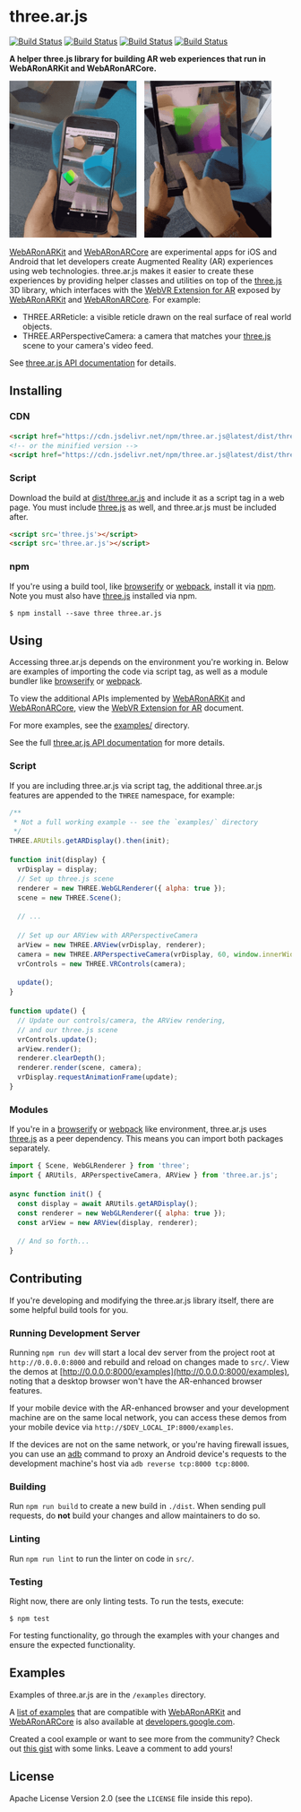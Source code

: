 # three.ar.js

[![Build Status](http://img.shields.io/travis/google-ar/three.ar.js.svg?style=flat-square)](https://travis-ci.org/google-ar/three.ar.js)
[![Build Status](http://img.shields.io/npm/v/three.ar.js.svg?style=flat-square)](https://www.npmjs.org/package/three.ar.js)
[![Build Status](http://img.shields.io/npm/dt/three.ar.js.svg?style=flat-square)](https://www.npmjs.org/package/three.ar.js)
[![Build Status](http://img.shields.io/npm/l/three.ar.js.svg?style=flat-square)](https://www.npmjs.org/package/three.ar.js)

**A helper three.js library for building AR web experiences that run in WebARonARKit and WebARonARCore.**

<img alt="Spawn-at-Surface example, for ARCore" src="examples/screencaps/20170829-arcore-spawnAtSurface-1.gif" style="float: left; object-fit: cover; width: 45%; height: 20em; margin-right: 1em; "><img alt="Spawn-at-Camera example, for ARKit" src="examples/screencaps/20170829-arkit-spawnAtCamera-1.gif" style="width: 45%; height: 20em; object-fit: cover;">

[WebARonARKit] and [WebARonARCore] are experimental apps for iOS and Android that let developers create Augmented Reality (AR) experiences using web technologies. three.ar.js makes it easier to create these experiences by providing helper classes and utilities on top of the [three.js] 3D library, which interfaces with the [WebVR Extension for AR] exposed by [WebARonARKit] and [WebARonARCore]. For example:

* THREE.ARReticle: a visible reticle drawn on the real surface of real world objects.
* THREE.ARPerspectiveCamera: a camera that matches your [three.js] scene to your camera's video feed.

See [three.ar.js API documentation](API.md) for details.

## Installing

### CDN

```html
<script href="https://cdn.jsdelivr.net/npm/three.ar.js@latest/dist/three.ar.js"></script>
<!-- or the minified version -->
<script href="https://cdn.jsdelivr.net/npm/three.ar.js@latest/dist/three.ar.min.js"></script>
```

### Script

Download the build at [dist/three.ar.js](dist/three.ar.js) and include it as a script tag in a web page. You must include [three.js] as well, and three.ar.js must be included after.

```html
<script src='three.js'></script>
<script src='three.ar.js'></script>
```

### npm

If you're using a build tool, like [browserify] or [webpack], install it via [npm]. Note you must also have [three.js] installed via npm.

```
$ npm install --save three three.ar.js
```

## Using

Accessing three.ar.js depends on the environment you're working in. Below are examples of importing
the code via script tag, as well as a module bundler like [browserify] or [webpack].

To view the additional APIs implemented by [WebARonARKit] and [WebARonARCore], view the [WebVR Extension for AR] document.

For more examples, see the [examples/](examples/) directory.

See the full [three.ar.js API documentation](API.md) for more details.


### Script

If you are including three.ar.js via script tag, the additional three.ar.js features are appended to the `THREE` namespace, for example:

```js
/**
 * Not a full working example -- see the `examples/` directory
 */
THREE.ARUtils.getARDisplay().then(init);

function init(display) {
  vrDisplay = display;
  // Set up three.js scene
  renderer = new THREE.WebGLRenderer({ alpha: true });
  scene = new THREE.Scene();

  // ...

  // Set up our ARView with ARPerspectiveCamera
  arView = new THREE.ARView(vrDisplay, renderer);
  camera = new THREE.ARPerspectiveCamera(vrDisplay, 60, window.innerWidth / window.innerHeight, vrDisplay.depthNear, vrDisplay.depthFar);
  vrControls = new THREE.VRControls(camera);

  update();
}

function update() {
  // Update our controls/camera, the ARView rendering,
  // and our three.js scene
  vrControls.update();
  arView.render();
  renderer.clearDepth();
  renderer.render(scene, camera);
  vrDisplay.requestAnimationFrame(update);
}
```

### Modules

If you're in a [browserify] or [webpack] like environment, three.ar.js uses [three.js]
as a peer dependency. This means you can import both packages separately.

```js
import { Scene, WebGLRenderer } from 'three';
import { ARUtils, ARPerspectiveCamera, ARView } from 'three.ar.js';

async function init() {
  const display = await ARUtils.getARDisplay();
  const renderer = new WebGLRenderer({ alpha: true });
  const arView = new ARView(display, renderer);

  // And so forth...
}
```

## Contributing

If you're developing and modifying the three.ar.js library itself, there are some helpful build tools for you.

### Running Development Server

Running `npm run dev` will start a local dev server from the project root at `http://0.0.0.0:8000` and rebuild and reload on changes made to `src/`. View the demos at [http://0.0.0.0:8000/examples](http://0.0.0.0:8000/examples), noting that a desktop browser won't have the AR-enhanced browser features.

If your mobile device with the AR-enhanced browser and your development machine are on the same local network, you can access these demos from your mobile device via `http://$DEV_LOCAL_IP:8000/examples`.

If the devices are not on the same network, or you're having firewall issues, you can use an [adb] command to proxy an Android device's requests to the development machine's host via `adb reverse tcp:8000 tcp:8000`.

### Building

Run `npm run build` to create a new build in `./dist`. When sending pull requests, do **not** build your changes and allow maintainers to do so.

### Linting

Run `npm run lint` to run the linter on code in `src/`.

### Testing

Right now, there are only linting tests. To run the tests, execute:

```
$ npm test
```

For testing functionality, go through the examples with your changes and ensure the expected functionality.

## Examples

Examples of three.ar.js are in the `/examples` directory.

A [list of examples](https://developers.google.com/ar/develop/web/getting-started#examples) that are compatible with [WebARonARKit] and [WebARonARCore] is also available at [developers.google.com].

Created a cool example or want to see more from the community? Check out [this gist](https://gist.github.com/jsantell/871d7e709e5007533f3bf07c35434e29) with some links. Leave a comment to add yours!

## License
Apache License Version 2.0 (see the `LICENSE` file inside this repo).

[three.js]: https://threejs.org/
[adb]: https://developer.android.com/studio/command-line/adb.html
[npm]: https://www.npmjs.com
[browserify]: http://browserify.org/
[webpack]: https://webpack.github.io/
[WebARonARKit]: https://github.com/google-ar/WebARonARKit
[WebARonARCore]: https://github.com/google-ar/WebARonARCore
[developers.google.com]: https://developers.google.com/ar/develop/web/getting-started#examples
[WebVR Extension for AR]: webvr_ar_extension.md
